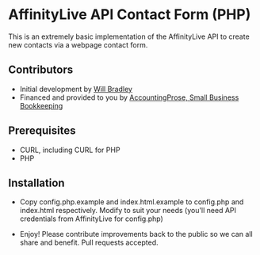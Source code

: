 AffinityLive API Contact Form (PHP)
===================

This is an extremely basic implementation of the AffinityLive API to create new contacts via a webpage contact form.

Contributors
------------
- Initial development by [Will Bradley](http://www.zyphon.com)
- Financed and provided to you by [AccountingProse, Small Business Bookkeeping](http://www.accountingprose.com)

Prerequisites
-------------
- CURL, including CURL for PHP
- PHP

Installation
------------
-   Copy config.php.example and index.html.example to config.php and index.html respectively. Modify to suit your needs (you'll need API credentials from AffinityLive for config.php)

-   Enjoy! Please contribute improvements back to the public so we can all share and benefit. Pull requests accepted.
